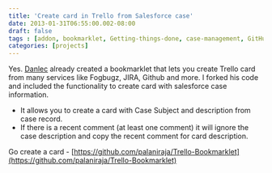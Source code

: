 ```yaml
---
title: 'Create card in Trello from Salesforce case'
date: 2013-01-31T06:55:00.002-08:00
draft: false
tags : [addon, bookmarklet, Getting-things-done, case-management, GitHub, GTD, trello, salesforce]
categories: [projects]
---
```


Yes. [Danlec](https://github.com/danlec/Trello-Bookmarklet) already created a bookmarklet that lets you create Trello card from many services like Fogbugz, JIRA, Github and more. I forked his code and included the functionality to create card with salesforce case information.  
  

*   It allows you to create a card with Case Subject and description from case record.
*   If there is a recent comment (at least one comment) it will ignore the case description and copy the recent comment for card description.

Go create a card - [https://github.com/palaniraja/Trello-Bookmarklet](https://github.com/palaniraja/Trello-Bookmarklet)